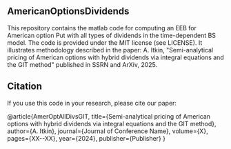 ## AmericanOptionsDividends

This repository contains the matlab code for computing an EEB for American option Put with all types of dividends 
in the time-dependent BS model. The code is provided under the MIT license (see LICENSE). It illustrates methodology 
described in the paper: A. Itkin, "Semi-analytical pricing of American options with hybrid dividends via integral equations 
and the GIT method" published in SSRN and ArXiv, 2025.


## Citation

If you use this code in your research, please cite our paper:

@article{AmerOptAllDivsGIT,
  title={Semi-analytical pricing of American options with hybrid dividends via integral equations and the GIT method},
  author={A. Itkin},
  journal={Journal of Conference Name},
  volume={X},
  pages={XX--XX},
  year={2024},
  publisher={Publisher}
}
